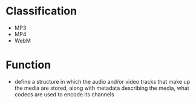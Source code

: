 # Classification
- MP3
- MP4
- WebM
# Function
- define a structure in which the audio and/or video tracks that make up the media are stored, along with metadata describing the media, what codecs are used to encode its channels